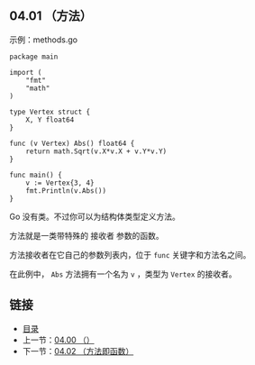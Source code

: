 ## 04.01 （方法）

示例：methods.go

    package main

    import (
    	"fmt"
    	"math"
    )

    type Vertex struct {
    	X, Y float64
    }

    func (v Vertex) Abs() float64 {
    	return math.Sqrt(v.X*v.X + v.Y*v.Y)
    }

    func main() {
    	v := Vertex{3, 4}
    	fmt.Println(v.Abs())
    }

Go 没有类。不过你可以为结构体类型定义方法。

方法就是一类带特殊的 接收者 参数的函数。

方法接收者在它自己的参数列表内，位于 `func` 关键字和方法名之间。

在此例中， `Abs` 方法拥有一个名为 `v` ，类型为 `Vertex` 的接收者。

## 链接
* [目录](https://github.com/alpha2018/go-zh/blob/master/tour/directory.md)
* 上一节：[04.00 （）](https://github.com/alpha2018/go-zh/blob/master/tour/04.00.md)
* 下一节：[04.02 （方法即函数）](https://github.com/alpha2018/go-zh/blob/master/tour/04.02.md)
